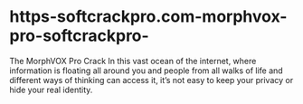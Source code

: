 # https-softcrackpro.com-morphvox-pro-softcrackpro-
The MorphVOX Pro Crack In this vast ocean of the internet, where information is floating all around you and people from all walks of life and different ways of thinking can access it, it’s not easy to keep your privacy or hide your real identity.
